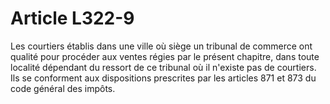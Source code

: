 # Article L322-9

Les courtiers établis dans une ville où siège un tribunal de commerce ont qualité pour procéder aux ventes régies par le présent chapitre, dans toute localité dépendant du ressort de ce tribunal où il n'existe pas de courtiers.   Ils se conforment aux dispositions prescrites par les articles 871 et 873 du code général des impôts.